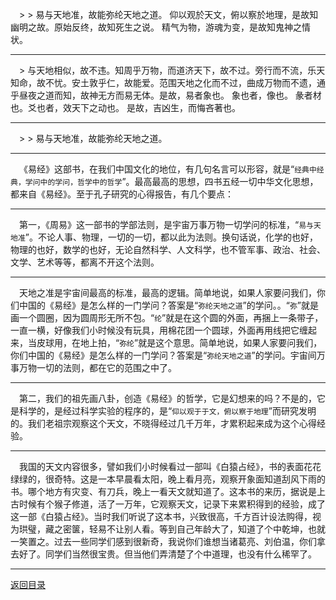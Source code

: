 &emsp;> > 易与天地准，故能弥纶天地之道。 仰以观於天文，俯以察於地理，是故知幽明之故。原始反终，故知死生之说。 精气为物，游魂为变，是故知鬼神之情状。 
___
&emsp;> 与天地相似，故不违。知周乎万物，而道济天下，故不过。旁行而不流，乐天知命，故不忧。安土敦乎仁，故能爱。范围天地之化而不过，曲成万物而不遗，通乎昼夜之道而知，故神无方而易无体。是故，易者象也。 象也者，像也。 彖者材也。爻也者，效天下之动也。 是故，吉凶生，而悔吝著也。
___
&emsp;> > 易与天地准，故能弥纶天地之道。 
___
&emsp;《易经》这部书，在我们中国文化的地位，有几句名言可以形容，就是“``经典中经典，学问中的学问，哲学中的哲学``”。最高最高的思想，四书五经一切中华文化思想，都来自《易经》。至于孔子研究的心得报告，有几个要点：
___
&emsp;第一，《周易》这一部书的学部法则，是宇宙万事万物一切学问的标准，“``易与天地准``”。不论人事、物理，一切的一切，都以此为法则。换句话说，化学的也好，物理的也好，数学的也好，无论自然科学、人文科学，也不管军事、政治、社会、文学、艺术等等，都离不开这个法则。
___
&emsp;天地之准是宇宙间最高的标准，最高的逻辑。简单地说，如果人家要问我们，你们中国的《易经》是怎么样的一门学问？答案是“``弥纶天地之道``”的学问。。“``弥``”就是画一个圆圈，因为圆周形无所不包。“``纶``”就是在这个圆的外面，再捆上一条带子，一直一横，好像我们小时候没有玩具，用棉花团一个圆球，外面再用线把它缠起来，当皮球用，在地上拍，“``弥纶``”就是这个意思。简单地说，如果人家要问我们，你们中国的《易经》是怎么样的一门学问？答案是“``弥纶天地之道``”的学问。宇宙间万事万物一切的法则，都在它的范围之中了。
___
&emsp;第二，我们的祖先画八卦，创造《易经》的哲学，它是幻想来的吗？不是的，它是科学的，是经过科学实验的程序的，是“``仰以观于于文，俯以察于地理``”而研究发明的。我们老祖宗观察这个天文，不晓得经过几千万年，才累积起来成为这个心得经验。
___
&emsp;我国的天文内容很多，譬如我们小时候看过一部叫《白猿占经》，书的表面花花绿绿的，很奇特。这是一本早晨看太阳，晚上看月亮，观察开象面知道刮风下雨的书。哪个地方有灾变、有刀兵，晚上一看天文就知道了。这本书的来历，据说是上古时候有个猴子修道，活了一万年，它观察天文，记录下来累积得到的经验，成了这一部《白猿占经》。当时我们听说了这本书，兴致很高，千方百计设法购得，视为珙璧，藏之密箧，轻易不让别人看。等到自己年龄大了，知道了个中乾坤，也就一笑置之。过去一些同学们感到很新奇，我说你们谁想当诸葛亮、刘伯温，你们拿去好了。同学们当然很宝贵。但当他们弄清楚了个中道理，也没有什么稀罕了。
___
[返回目录](../../master/README.md#目录)
